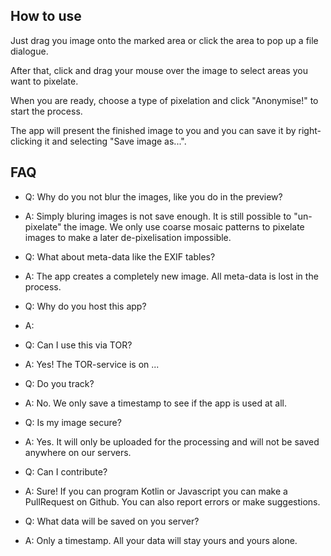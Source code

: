 ## How to use
Just drag you image onto the marked area or click the area to pop up a file dialogue.

After that, click and drag your mouse over the image to select areas you want to pixelate.

When you are ready, choose a type of pixelation and click "Anonymise!" to start the process.

The app will present the finished image to you and you can save it by right-clicking it and selecting "Save image as...".

## FAQ
- Q: Why do you not blur the images, like you do in the preview?
- A: Simply bluring images is not save enough. It is still possible to "un-pixelate" the image. We only use coarse mosaic patterns to pixelate images to make a later de-pixelisation impossible.

- Q: What about meta-data like the EXIF tables?
- A: The app creates a completely new image. All meta-data is lost in the process.

- Q: Why do you host this app?
- A: 

- Q: Can I use this via TOR?
- A: Yes! The TOR-service is on ...

- Q: Do you track?
- A: No. We only save a timestamp to see if the app is used at all.

- Q: Is my image secure?
- A: Yes. It will only be uploaded for the processing and will not be saved anywhere on our servers.

- Q: Can I contribute?
- A: Sure! If you can program Kotlin or Javascript you can make a PullRequest on Github. You can also report errors or make suggestions.

- Q: What data will be saved on you server?
- A: Only a timestamp. All your data will stay yours and yours alone.